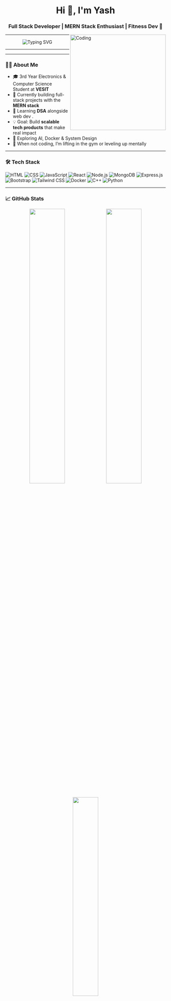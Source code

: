 <h1 align="center">Hi 👋, I'm Yash</h1>
<h3 align="center">Full Stack Developer | MERN Stack Enthusiast | Fitness Dev 💪</h3>

<img align="right" alt="Coding" width="300" src="https://media.giphy.com/media/v1.Y2lkPTc5MGI3NjExMmJxd2pvbWJhbzN2aHRpOTV6amRiMThwa2RoZnNvdWNyNDlwN21ybiZlcD12MV9naWZzX3NlYXJjaCZjdD1n/cXblnKXr2BQOaYnTni/giphy.gif">




---
<p align="center">
  <img src="https://readme-typing-svg.herokuapp.com?font=Fira+Code&size=24&pause=1000&color=F7F7F7&width=435&lines=Creating+scalable+products...;Gym+rat+%7C+Code+warrior+%7C+MERN+Dev;Always+learning+DSA+%2B+Tech;Dream+Role%3A+Full+Stack+SDE+%2F+AI+Engineer" alt="Typing SVG" />
</p>

---



---

### 👨‍💻 About Me

- 🎓 3rd Year Electronics & Computer Science Student at **VESIT**
- 🚀 Currently building full-stack projects with the **MERN stack**
- 🔁 Learning **DSA** alongside web dev .
- 💡 Goal: Build **scalable tech products** that make real impact
- 🧠 Exploring AI, Docker & System Design
- 💪 When not coding, I’m lifting in the gym or leveling up mentally

---

### 🛠️ Tech Stack

![HTML](https://img.shields.io/badge/-HTML5-E34F26?style=flat&logo=html5&logoColor=white)
![CSS](https://img.shields.io/badge/-CSS3-1572B6?style=flat&logo=css3)
![JavaScript](https://img.shields.io/badge/-JavaScript-black?style=flat&logo=javascript)
![React](https://img.shields.io/badge/-React-black?style=flat&logo=react)
![Node.js](https://img.shields.io/badge/-Node.js-339933?style=flat&logo=node.js)
![MongoDB](https://img.shields.io/badge/-MongoDB-47A248?style=flat&logo=mongodb)
![Express.js](https://img.shields.io/badge/-Express.js-grey?style=flat)
![Bootstrap](https://img.shields.io/badge/-Bootstrap-purple?style=flat&logo=bootstrap)
![Tailwind CSS](https://img.shields.io/badge/-Tailwind%20CSS-06B6D4?style=flat&logo=tailwind-css)
![Docker](https://img.shields.io/badge/-Docker-2496ED?style=flat&logo=docker)
![C++](https://img.shields.io/badge/-C++-00599C?style=flat&logo=c)
![Python](https://img.shields.io/badge/-Python-black?style=flat&logo=python)

---

### 📈 GitHub Stats

<p align="center">
  <img src="https://github-readme-stats.vercel.app/api?username=Yasss333&show_icons=true&theme=radical" width="47%" />
  <img src="https://github-readme-streak-stats.herokuapp.com/?user=Yasss333&theme=radical" width="47%" />
</p>

<p align="center">
  <img src="https://github-readme-stats.vercel.app/api/top-langs/?username=Yasss333&layout=compact&theme=radical" width="40%" />
</p>

---

### 🧠 Currently Learning

- 🚀 TypeScript & Docker in-depth
- 📊 Data Structures & Algorithms
- 🔬 Exploring AI Tools & Projects
- 🛠 Building mini-projects in MERN stack

---

### 📫 Connect With Me

[![LinkedIn](https://img.shields.io/badge/-LinkedIn-blue?style=flat&logo=Linkedin&logoColor=white)](www.linkedin.com/in/yash-mandhare-751166286)
[![Gmail](https://img.shields.io/badge/-Gmail-D14836?style=flat&logo=gmail&logoColor=white)](mailto:yash.m.code@gmail.com)

---

### ⚡ Fun Fact

> “Bas products banane hai, scalable aur impactful. Execution > Excuses.”

<p align="center">
  <img src="https://readme-jokes.vercel.app/api" alt="Jokes Card" />
</p>

<p align="center">
  <img src="https://komarev.com/ghpvc/?username=Yasss333&label=Profile%20views&color=0e75b6&style=flat" alt="Yasss333" />
</p>
